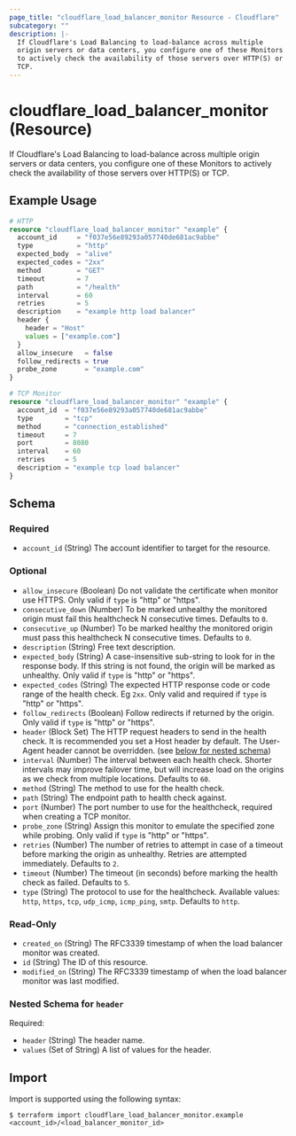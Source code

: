 ```yaml
---
page_title: "cloudflare_load_balancer_monitor Resource - Cloudflare"
subcategory: ""
description: |-
  If Cloudflare's Load Balancing to load-balance across multiple
  origin servers or data centers, you configure one of these Monitors
  to actively check the availability of those servers over HTTP(S) or
  TCP.
---
```


# cloudflare_load_balancer_monitor (Resource)

If Cloudflare's Load Balancing to load-balance across multiple
origin servers or data centers, you configure one of these Monitors
to actively check the availability of those servers over HTTP(S) or
TCP.

## Example Usage

```terraform
# HTTP
resource "cloudflare_load_balancer_monitor" "example" {
  account_id     = "f037e56e89293a057740de681ac9abbe"
  type           = "http"
  expected_body  = "alive"
  expected_codes = "2xx"
  method         = "GET"
  timeout        = 7
  path           = "/health"
  interval       = 60
  retries        = 5
  description    = "example http load balancer"
  header {
    header = "Host"
    values = ["example.com"]
  }
  allow_insecure   = false
  follow_redirects = true
  probe_zone       = "example.com"
}

# TCP Monitor
resource "cloudflare_load_balancer_monitor" "example" {
  account_id  = "f037e56e89293a057740de681ac9abbe"
  type        = "tcp"
  method      = "connection_established"
  timeout     = 7
  port        = 8080
  interval    = 60
  retries     = 5
  description = "example tcp load balancer"
}
```
<!-- schema generated by tfplugindocs -->
## Schema

### Required

- `account_id` (String) The account identifier to target for the resource.

### Optional

- `allow_insecure` (Boolean) Do not validate the certificate when monitor use HTTPS.  Only valid if `type` is "http" or "https".
- `consecutive_down` (Number) To be marked unhealthy the monitored origin must fail this healthcheck N consecutive times. Defaults to `0`.
- `consecutive_up` (Number) To be marked healthy the monitored origin must pass this healthcheck N consecutive times. Defaults to `0`.
- `description` (String) Free text description.
- `expected_body` (String) A case-insensitive sub-string to look for in the response body. If this string is not found, the origin will be marked as unhealthy. Only valid if `type` is "http" or "https".
- `expected_codes` (String) The expected HTTP response code or code range of the health check. Eg `2xx`. Only valid and required if `type` is "http" or "https".
- `follow_redirects` (Boolean) Follow redirects if returned by the origin. Only valid if `type` is "http" or "https".
- `header` (Block Set) The HTTP request headers to send in the health check. It is recommended you set a Host header by default. The User-Agent header cannot be overridden. (see [below for nested schema](#nestedblock--header))
- `interval` (Number) The interval between each health check. Shorter intervals may improve failover time, but will increase load on the origins as we check from multiple locations. Defaults to `60`.
- `method` (String) The method to use for the health check.
- `path` (String) The endpoint path to health check against.
- `port` (Number) The port number to use for the healthcheck, required when creating a TCP monitor.
- `probe_zone` (String) Assign this monitor to emulate the specified zone while probing. Only valid if `type` is "http" or "https".
- `retries` (Number) The number of retries to attempt in case of a timeout before marking the origin as unhealthy. Retries are attempted immediately. Defaults to `2`.
- `timeout` (Number) The timeout (in seconds) before marking the health check as failed. Defaults to `5`.
- `type` (String) The protocol to use for the healthcheck. Available values: `http`, `https`, `tcp`, `udp_icmp`, `icmp_ping`, `smtp`. Defaults to `http`.

### Read-Only

- `created_on` (String) The RFC3339 timestamp of when the load balancer monitor was created.
- `id` (String) The ID of this resource.
- `modified_on` (String) The RFC3339 timestamp of when the load balancer monitor was last modified.

<a id="nestedblock--header"></a>
### Nested Schema for `header`

Required:

- `header` (String) The header name.
- `values` (Set of String) A list of values for the header.

## Import

Import is supported using the following syntax:

```shell
$ terraform import cloudflare_load_balancer_monitor.example <account_id>/<load_balancer_monitor_id>
```
